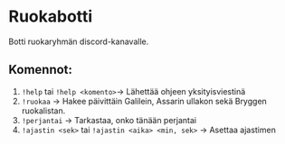 # Ruokabotti
Botti ruokaryhmän discord-kanavalle.

## Komennot:
1. `!help` tai `!help <komento>`-> Lähettää ohjeen yksityisviestinä
2. `!ruokaa` -> Hakee päivittäin Galilein, Assarin ullakon sekä Bryggen ruokalistan.
3. `!perjantai` -> Tarkastaa, onko tänään perjantai
4. `!ajastin <sek>` tai `!ajastin <aika> <min, sek>` -> Asettaa ajastimen